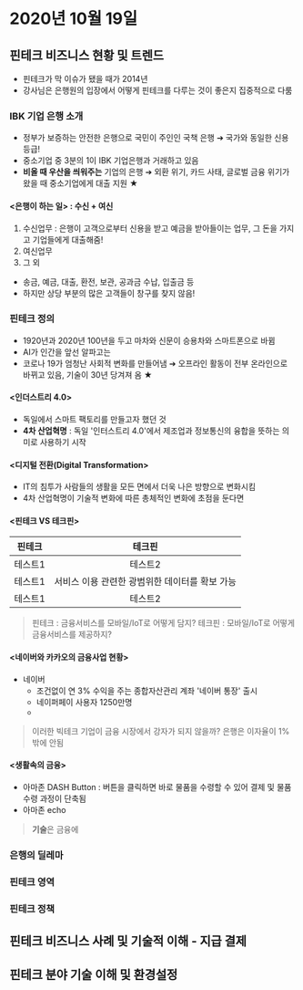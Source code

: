 # 2020년 10월 19일

## 핀테크 비즈니스 현황 및 트렌드

* 핀테크가 막 이슈가 됐을 때가 2014년
* 강사님은 은행원의 입장에서 어떻게 핀테크를 다루는 것이 좋은지 집중적으로 다룸

### IBK 기업 은행 소개

* 정부가 보증하는 안전한 은행으로 국민이 주인인 국책 은행 ➔ 국가와 동일한 신용 등급!
* 중소기업 중 3분의 1이 IBK 기업은행과 거래하고 있음
* **비올 때 우산을 씌워주는** 기업의 은행 ➔ 외환 위기, 카드 사태, 글로벌 금융 위기가 왔을 때 중소기업에게 대출 지원 ★

#### <은행이 하는 일> : 수신 + 여신

1. 수신업무 : 은행이 고객으로부터 신용을 받고 예금을 받아들이는 업무, 그 돈을 가지고 기업들에게 대출해줌!
2. 여신업무
3. 그 외

* 송금, 예금, 대출, 환전, 보관, 공과금 수납, 입출금 등
* 하지만 상당 부분의 많은 고객들이 창구를 찾지 않음!

### 핀테크 정의

* 1920년과 2020년 100년을 두고 마차와 신문이 승용차와 스마트폰으로 바뀜
* AI가 인간을 앞선 알파고는
* 코로나 19가 엄청난 사회적 변화를 만들어냄 ➔ 오프라인 활동이 전부 온라인으로 바뀌고 있음, 기술이 30년 당겨져 옴 ★

#### <인더스트리 4.0>

* 독일에서 스마트 팩토리를 만들고자 했던 것
* **4차 산업혁명** : 독일 '인터스트리 4.0'에서 제조업과 정보통신의 융합을 뜻하는 의미로 사용하기 시작

#### <디지털 전환(Digital Transformation>

* IT의 침투가 사람들의 생활을 모든 면에서 더욱 나은 방향으로 변화시킴
* 4차 산업혁명이 기술적 변화에 따른 총체적인 변화에 초점을 둔다면

#### <핀테크 VS 테크핀>

|핀테크|테크핀|
|:------:|:---:|
|테스트1|테스트2|
|테스트1|서비스 이용 관련한 광범위한 데이터를 확보 가능|
|테스트1|테스트2|

> 핀테크 : 금융서비스를 모바일/IoT로 어떻게 담지?
> 테크핀 : 모바일/IoT로 어떻게 금융서비스를 제공하지?

#### <네이버와 카카오의 금융사업 현황>

* 네이버
  * 조건없이 연 3% 수익을 주는 종합자산관리 계좌 '네이버 통장' 출시
  * 네이퍼페이 사용자 1250만명
  * 
  
> 이러한 빅테크 기업이 금융 시장에서 강자가 되지 않을까?
> 은행은 이자율이 1% 밖에 안됨

#### <생활속의 금융>

* 아마존 DASH Button : 버튼을 클릭하면 바로 물품을 수령할 수 있어 결제 및 물품 수령 과정이 단축됨
* 아마존 echo

> **기술**은 금융에 

### 은행의 딜레마
### 핀테크 영역
### 핀테크 정책


## 핀테크 비즈니스 사례 및 기술적 이해 - 지급 결제


## 핀테크 분야 기술 이해 및 환경설정
